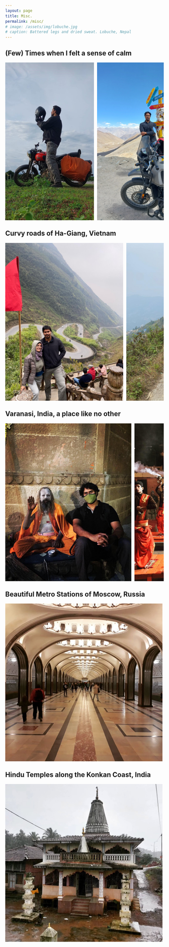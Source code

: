 ```yaml
---
layout: page
title: Misc.
permalink: /misc/
# image: /assets/img/lobuche.jpg
# caption: Battered legs and dried sweat. Lobuche, Nepal
---
```


<h2>(Few) Times when I felt a sense of calm</h2>
<div class="photo-gallery">
  <img src="/assets/img/1_bikes/photo_1.jpg" alt="Photo 1" data-caption="">
  <img src="/assets/img/1_bikes/photo_2.jpg" alt="Photo 2" data-caption="">
  <img src="/assets/img/1_bikes/photo_3.jpg" alt="Photo 3" data-caption="">
  <img src="/assets/img/1_bikes/photo_4.jpg" alt="Photo 4" data-caption="">
  <img src="/assets/img/1_bikes/photo_5.jpg" alt="Photo 5" data-caption="">
  <!-- Add more images as needed -->
</div>

<h2>Curvy roads of Ha-Giang, Vietnam</h2>
<div class="photo-gallery">
  <img src="/assets/img/2_hagiang/photo_1.jpg" alt="Photo 1" data-caption="">
  <img src="/assets/img/2_hagiang/photo_2.jpg" alt="Photo 2" data-caption="">
  <img src="/assets/img/2_hagiang/photo_3.jpg" alt="Photo 3" data-caption="">
  <img src="/assets/img/2_hagiang/photo_4.jpg" alt="Photo 4" data-caption="">
  <!-- Add more images as needed -->
</div>

<h2>Varanasi, India, a place like no other</h2>
<div class="photo-gallery">
  <img src="/assets/img/3_varanasi/photo_1.jpg" alt="Photo 1" data-caption="Varanasi is an overload, simply, in every sense of the word. Religious, historical, cultural, gastric, colorful, populous, visual, perceptual —OVERLOAD. Since it's one of the oldest continually inhabited cities in the world, it's impossible to comment on any few aspects of it, do justice and not be shallow; instead, I'll just say that I think it's a live case study of what time eventually does to a civilisation, if it survives long enough. Having seen everything from famines, bountiful harvests, glory days, depression, regime changes, having absorbed everything from paper to gunpowder to radios to smartphones, it seems to have a very distilled outlook on life- calm, composed, and an acceptance of life's transience; future will happen, past has already happened, but you exist here and now so why worry being on time anywhere :p, as long as the present is worth the wait. P.S. That's a Naga Sadhu in pic 1, his axiom is that a. Humans should strive to be at peace, b. Desire is what's at odds with attaining that peace. He thus has no desires, or so he says, and owns nothing and is concerned with nothing. All he likes is aalo-matar and smoking his chillam. Although I disagree with a lot that he said, any debate with him was futile because we have very different axioms to begin with. There's only acknowledgment of alternate views (mostly from my end, he's too detached to give a fsck xD)">
  <img src="/assets/img/3_varanasi/photo_2.jpg" alt="Photo 2" data-caption="">
  <img src="/assets/img/3_varanasi/photo_3.jpg" alt="Photo 3" data-caption="">
  <img src="/assets/img/3_varanasi/photo_4.jpg" alt="Photo 4" data-caption="">
  <img src="/assets/img/3_varanasi/photo_5.jpg" alt="Photo 5" data-caption="">
  <img src="/assets/img/3_varanasi/photo_6.jpg" alt="Photo 6" data-caption="">
  <img src="/assets/img/3_varanasi/photo_7.jpg" alt="Photo 7" data-caption="">
  <img src="/assets/img/3_varanasi/photo_8.jpg" alt="Photo 8" data-caption="">
  <img src="/assets/img/3_varanasi/photo_9.jpg" alt="Photo 9" data-caption="">
  <img src="/assets/img/3_varanasi/photo_10.jpg" alt="Photo 10" data-caption="">
  <img src="/assets/img/3_varanasi/photo_11.jpg" alt="Photo 11" data-caption="">
  <img src="/assets/img/3_varanasi/photo_12.jpg" alt="Photo 12" data-caption="">
  <img src="/assets/img/3_varanasi/photo_13.jpg" alt="Photo 13" data-caption="">
  <img src="/assets/img/3_varanasi/photo_14.jpg" alt="Photo 14" data-caption="">
  <!-- Add more images as needed -->
</div>

<h2>Beautiful Metro Stations of Moscow, Russia</h2>
<div class="photo-gallery">
  <img src="/assets/img/5_moscow_metro_stations/photo_1.jpg" alt="Photo 1" data-caption="">
  <img src="/assets/img/5_moscow_metro_stations/photo_2.jpg" alt="Photo 2" data-caption="">
  <img src="/assets/img/5_moscow_metro_stations/photo_3.jpg" alt="Photo 3" data-caption="">
  <img src="/assets/img/5_moscow_metro_stations/photo_4.jpg" alt="Photo 4" data-caption="">
  <img src="/assets/img/5_moscow_metro_stations/photo_5.jpg" alt="Photo 5" data-caption="">
  <img src="/assets/img/5_moscow_metro_stations/photo_6.jpg" alt="Photo 6" data-caption="">
  <img src="/assets/img/5_moscow_metro_stations/photo_7.jpg" alt="Photo 7" data-caption="">
  <img src="/assets/img/5_moscow_metro_stations/photo_8.jpg" alt="Photo 8" data-caption="">
  <img src="/assets/img/5_moscow_metro_stations/photo_9.jpg" alt="Photo 9" data-caption="">
  <!-- Add more images as needed -->
</div> 

<h2>Hindu Temples along the Konkan Coast, India</h2>
<div class="photo-gallery">
  <img src="/assets/img/4_west_india_temples/photo_1.jpg" alt="Photo 1" data-caption="Although I’m not religious, I think it’s important to understand religion to understand a nation because EVERY nation is built in the image of its dominant religion (e.g. American capitalism and the influence of Protestant work ethic). Observing temples is just a humble first step in the case of India. Now, it’s fascinating how the density and architecture of the temples changes within a span of 200KMs when you enter Southern India, from the West Coast, you see a clear demarcation in terms of how the temples are built, how people organise around the temples, and the order in which the elements (bells, baths, lamps, etc.) are placed. Do cultural fault lines precede linguistic ones or is it the other way around? I think it’s the other way around when the religion is homogenous but not otherwise, else Middle-East would’ve been peaceful because Arabic is fairly common. What’s also interesting is the sheer number of temples you’ll find in the West Coast, especially in rural Karnataka where every village seems to have its own major temple, with several small ones scattered across. And it’s amazing that unlike Northern India, common temples here are fairly old, with stone carvings, stone pavements, etc. I think it’s because this region wasn’t invaded and raided enough. There’s Nilgiri and Sahyadari to the East, Arabian Sea to the West, Indian Ocean to the South, & only a slight opening in the North, before the Deccan plateau begins. So you’d rather pillage areas around Gujarat, e.g. Somnath, than traverse along a narrow coast for seafood and gold. So this region also provides us a glimpse of what rest of the nation probably would’ve looked like had it been not raided constantly. So essentially, Southern India got to keep its heritage, intact, owing to invasion brunt faced by Northern India and so maybe should pay homage in some way(transferring all the tax money northwards is not the right way xD) And intact not just in terms of the architecture or culture but also in term of mannerisms, because people here are too sweet and cordial compared to the rough mannerisms found up North, which again, I think, is an adaption mechanism from the all the raids from NW.">
  <img src="/assets/img/4_west_india_temples/photo_2.jpg" alt="Photo 2" data-caption="">
  <img src="/assets/img/4_west_india_temples/photo_3.jpg" alt="Photo 3" data-caption="">
  <img src="/assets/img/4_west_india_temples/photo_4.jpg" alt="Photo 4" data-caption="">
  <img src="/assets/img/4_west_india_temples/photo_5.jpg" alt="Photo 5" data-caption="">
  <img src="/assets/img/4_west_india_temples/photo_6.jpg" alt="Photo 6" data-caption="">
  <img src="/assets/img/4_west_india_temples/photo_7.jpg" alt="Photo 7" data-caption="">
  <img src="/assets/img/4_west_india_temples/photo_8.jpg" alt="Photo 8" data-caption="">
  <img src="/assets/img/4_west_india_temples/photo_9.jpg" alt="Photo 9" data-caption="">
  <img src="/assets/img/4_west_india_temples/photo_10.jpg" alt="Photo 10" data-caption="">
  <!-- Add more images as needed -->
</div>

<div id="caption-overlay" class="caption-overlay" style="display: none;">
  <span id="caption-text"></span>
  <button onclick="closeCaption()">Close</button>
</div>

<style>
  .photo-gallery {
    display: flex;
    overflow-x: auto;
    white-space: nowrap;
  }
  .photo-gallery img {
    max-height: 500px; /* Adjust the height as needed */
    margin-right: 10px; /* Space between images */
    cursor: pointer; /* Indicate that the image is clickable */
  }
  .caption-overlay {
    position: fixed;
    top: 0;
    left: 0;
    width: 100%;
    height: 100%;
    background-color: rgba(0, 0, 0, 0.8);
    color: white;
    display: flex;
    justify-content: center;
    align-items: center;
    flex-direction: column;
  }
  h2 {
    font-size: 1.5em; /* Adjust the size as needed */
  }
</style>

<script>
  document.querySelectorAll('.photo-gallery img').forEach(img => {
    img.addEventListener('click', function() {
      const captionText = this.getAttribute('data-caption');
      document.getElementById('caption-text').innerText = captionText;
      document.getElementById('caption-overlay').style.display = 'flex';
    });
  });

  function closeCaption() {
    document.getElementById('caption-overlay').style.display = 'none';
  }
</script>
